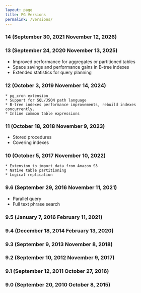 ```yaml
---
layout: page
title: PG Versions
permalink: /versions/
---
```


### 14 (September 30, 2021 	November 12, 2026)  

### 13 (September 24, 2020 	November 13, 2025)  
* Improved performance for aggregates or partitioned tables
* Space savings and performance gains in B-tree indexes
* Extended statistics for query planning

### 12 (October 3, 2019 	November 14, 2024)

    * pg_cron extension
    * Support for SQL/JSON path language
    * B-tree indexes performance improvements, rebuild indexes concurrently.
    * Inline common table expressions

### 11 (October 18, 2018 	November 9, 2023)  
* Stored procedures
* Covering indexes

### 10 (October 5, 2017 	November 10, 2022) 
    * Extension to import data from Amazon S3
    * Native table partitioning
    * Logical replication


### 9.6 (September 29, 2016 	November 11, 2021) 
* Parallel query
* Full text phrase search


### 9.5 (January 7, 2016 	February 11, 2021)  
### 9.4 (December 18, 2014 	February 13, 2020)
### 9.3 (September 9, 2013 	November 8, 2018)
### 9.2 (September 10, 2012 	November 9, 2017)
### 9.1 (September 12, 2011 	October 27, 2016)
### 9.0 (September 20, 2010 	October 8, 2015)